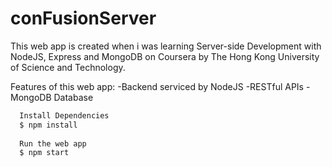 # conFusionServer

This web app is created when i was learning Server-side Development with NodeJS, Express and MongoDB on Coursera by The Hong Kong University of Science and Technology.

Features of this web app: 
-Backend serviced by NodeJS
-RESTful APIs
-MongoDB Database

``` bash
  Install Dependencies
  $ npm install
  
  Run the web app
  $ npm start
```
